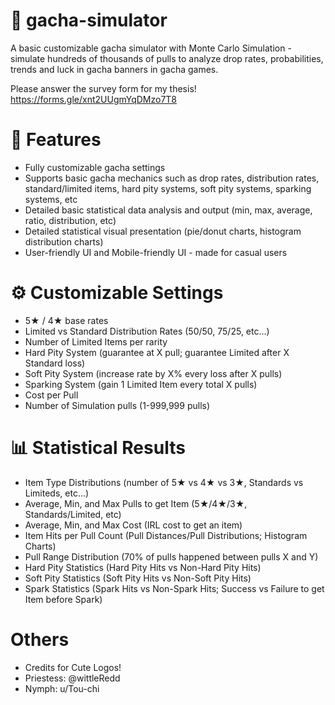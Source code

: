 # 🎰 gacha-simulator
A basic customizable gacha simulator with Monte Carlo Simulation - simulate hundreds of thousands of pulls to analyze drop rates, probabilities, trends and luck in gacha banners in gacha games.

Please answer the survey form for my thesis! https://forms.gle/xnt2UUgmYqDMzo7T8

# 📌 Features
- Fully customizable gacha settings
- Supports basic gacha mechanics such as drop rates, distribution rates, standard/limited items, hard pity systems, soft pity systems, sparking systems, etc
- Detailed basic statistical data analysis and output (min, max, average, ratio, distribution, etc)
- Detailed statistical visual presentation (pie/donut charts, histogram distribution charts)
- User-friendly UI and Mobile-friendly UI - made for casual users

# ⚙️ Customizable Settings
- 5★ / 4★ base rates
- Limited vs Standard Distribution Rates (50/50, 75/25, etc...)
- Number of Limited Items per rarity
- Hard Pity System (guarantee at X pull; guarantee Limited after X Standard loss)
- Soft Pity System (increase rate by X% every loss after X pulls)
- Sparking System (gain 1 Limited Item every total X pulls)
- Cost per Pull 
- Number of Simulation pulls (1-999,999 pulls)

# 📊 Statistical Results
- Item Type Distributions (number of 5★ vs 4★ vs 3★, Standards vs Limiteds, etc...)
- Average, Min, and Max Pulls to get Item (5★/4★/3★, Standards/Limited, etc)
- Average, Min, and Max Cost (IRL cost to get an item)
- Item Hits per Pull Count (Pull Distances/Pull Distributions; Histogram Charts)
- Pull Range Distribution (70% of pulls happened between pulls X and Y)
- Hard Pity Statistics (Hard Pity Hits vs Non-Hard Pity Hits)
- Soft Pity Statistics (Soft Pity Hits vs Non-Soft Pity Hits)
- Spark Statistics (Spark Hits vs Non-Spark Hits; Success vs Failure to get Item before Spark)

# Others
- Credits for Cute Logos!
- Priestess: @wittleRedd
- Nymph: u/Tou-chi
